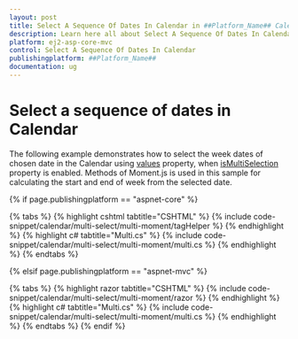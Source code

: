 ```yaml
---
layout: post
title: Select A Sequence Of Dates In Calendar in ##Platform_Name## Calendar Component
description: Learn here all about Select A Sequence Of Dates In Calendar in Syncfusion ##Platform_Name## Calendar component of Syncfusion Essential JS 2 and more.
platform: ej2-asp-core-mvc
control: Select A Sequence Of Dates In Calendar
publishingplatform: ##Platform_Name##
documentation: ug
---
```



# Select a sequence of dates in Calendar

The following example demonstrates how to select the week dates of chosen date in the Calendar using [values](https://help.syncfusion.com/cr/aspnetcore-js2/Syncfusion.EJ2.Calendars.Calendar.html#Syncfusion_EJ2_Calendars_Calendar_Values) property, when [isMultiSelection](https://help.syncfusion.com/cr/aspnetcore-js2/Syncfusion.EJ2.Calendars.Calendar.html#Syncfusion_EJ2_Calendars_Calendar_IsMultiSelection) property is enabled. Methods of Moment.js is used in this sample for calculating the start and end of week from the selected date.

{% if page.publishingplatform == "aspnet-core" %}

{% tabs %}
{% highlight cshtml tabtitle="CSHTML" %}
{% include code-snippet/calendar/multi-select/multi-moment/tagHelper %}
{% endhighlight %}
{% highlight c# tabtitle="Multi.cs" %}
{% include code-snippet/calendar/multi-select/multi-moment/multi.cs %}
{% endhighlight %}
{% endtabs %}

{% elsif page.publishingplatform == "aspnet-mvc" %}

{% tabs %}
{% highlight razor tabtitle="CSHTML" %}
{% include code-snippet/calendar/multi-select/multi-moment/razor %}
{% endhighlight %}
{% highlight c# tabtitle="Multi.cs" %}
{% include code-snippet/calendar/multi-select/multi-moment/multi.cs %}
{% endhighlight %}
{% endtabs %}
{% endif %}

